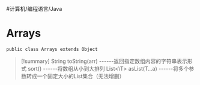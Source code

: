 #计算机/编程语言/Java 
# Arrays
```
public class Arrays extends Object
```

>[!summary]
>String toString(arr)  ------返回指定数组内容的字符串表示形式
>sort()  ------将数组从小到大排列
>List<\T> asList(T…a)  ------将多个参数转成一个固定大小的List集合（无法增删）



























